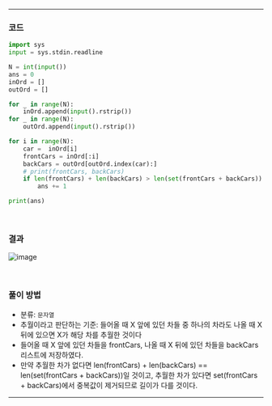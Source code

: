 ___
### 코드
```python
import sys
input = sys.stdin.readline

N = int(input())
ans = 0
inOrd = []
outOrd = []

for _ in range(N):
    inOrd.append(input().rstrip())
for _ in range(N):
    outOrd.append(input().rstrip())

for i in range(N):
    car =  inOrd[i]
    frontCars = inOrd[:i]
    backCars = outOrd[outOrd.index(car):]
    # print(frontCars, backCars)
    if len(frontCars) + len(backCars) > len(set(frontCars + backCars)):
        ans += 1

print(ans)
```
<br>

### 결과
![image](https://user-images.githubusercontent.com/50696567/220011938-1c407f85-68e3-4b61-bbf3-4d1db364f18d.png)

<br>

### 풀이 방법
- 분류: `문자열`
- 추월이라고 판단하는 기준: 들어올 때 X 앞에 있던 차들 중 하나의 차라도 나올 때 X 뒤에 있으면 X가 해당 차를 추월한 것이다
- 들어올 때 X 앞에 있던 차들을 frontCars, 나올 때 X 뒤에 있던 차들을 backCars 리스트에 저장하였다.
- 만약 추월한 차가 없다면 len(frontCars) + len(backCars) == len(set(frontCars + backCars))일 것이고, 추월한 차가 있다면 set(frontCars + backCars)에서 중복값이 제거되므로 길이가 다를 것이다.
___
